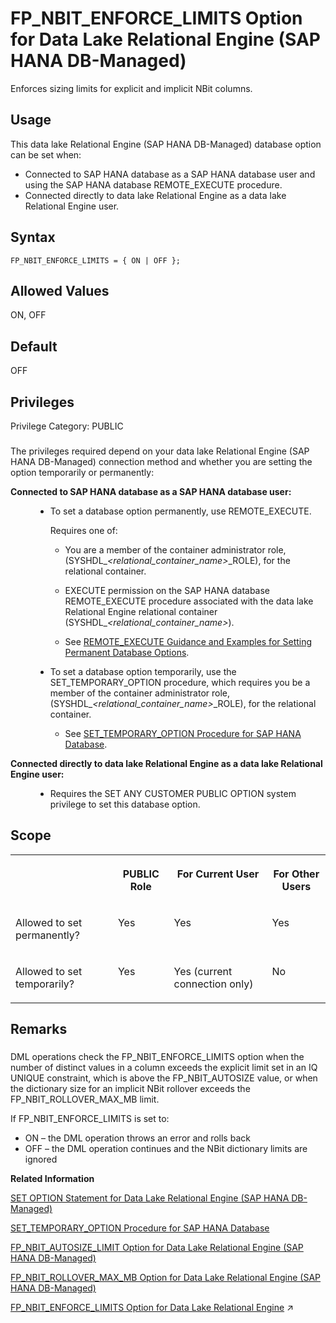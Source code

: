 <!-- loio2e6a10d296ec4bd6a7209e65e0171171 -->

# FP\_NBIT\_ENFORCE\_LIMITS Option for Data Lake Relational Engine \(SAP HANA DB-Managed\)

Enforces sizing limits for explicit and implicit NBit columns.



<a name="loio2e6a10d296ec4bd6a7209e65e0171171__section_dzz_4jj_kyb"/>

## Usage

This data lake Relational Engine \(SAP HANA DB-Managed\) database option can be set when:

-   Connected to SAP HANA database as a SAP HANA database user and using the SAP HANA database REMOTE\_EXECUTE procedure.
-   Connected directly to data lake Relational Engine as a data lake Relational Engine user.



<a name="loio2e6a10d296ec4bd6a7209e65e0171171__section_hpz_s23_3rb"/>

## Syntax

```
FP_NBIT_ENFORCE_LIMITS = { ON | OFF };
```



<a name="loio2e6a10d296ec4bd6a7209e65e0171171__section_kvj_t23_3rb"/>

## Allowed Values

ON, OFF



<a name="loio2e6a10d296ec4bd6a7209e65e0171171__section_ihx_t23_3rb"/>

## Default

OFF



<a name="loio2e6a10d296ec4bd6a7209e65e0171171__section_fqx_vbw_cxb"/>

## Privileges

Privilege Category: PUBLIC



### 

The privileges required depend on your data lake Relational Engine \(SAP HANA DB-Managed\) connection method and whether you are setting the option temporarily or permanently:


<dl>
<dt><b>

Connected to SAP HANA database as a SAP HANA database user:

</b></dt>
<dd>

-   To set a database option permanently, use REMOTE\_EXECUTE.

    Requires one of:

    -   You are a member of the container administrator role, \(SYSHDL\_*<relational\_container\_name\>*\_ROLE\), for the relational container.
    -   EXECUTE permission on the SAP HANA database REMOTE\_EXECUTE procedure associated with the data lake Relational Engine relational container \(SYSHDL\_*<relational\_container\_name\>*\).

    -   See [REMOTE\_EXECUTE Guidance and Examples for Setting Permanent Database Options](remote-execute-guidance-and-examples-for-setting-permanent-database-options-0023bea.md).


-   To set a database option temporarily, use the SET\_TEMPORARY\_OPTION procedure, which requires you be a member of the container administrator role, \(SYSHDL\_*<relational\_container\_name\>*\_ROLE\), for the relational container.

    -   See [SET\_TEMPORARY\_OPTION Procedure for SAP HANA Database](../080-sap-hana-database-for-data-lake-relational-engine/set-temporary-option-procedure-for-sap-hana-database-abcd703.md).





</dd><dt><b>

Connected directly to data lake Relational Engine as a data lake Relational Engine user:

</b></dt>
<dd>

-   Requires the SET ANY CUSTOMER PUBLIC OPTION system privilege to set this database option.



</dd>
</dl>



<a name="loio2e6a10d296ec4bd6a7209e65e0171171__section_ttl_dmb_dxb"/>

## Scope


<table>
<tr>
<th valign="top">

 

</th>
<th valign="top">

PUBLIC Role

</th>
<th valign="top">

For Current User

</th>
<th valign="top">

For Other Users

</th>
</tr>
<tr>
<td valign="top">

Allowed to set permanently?

</td>
<td valign="top">

Yes

</td>
<td valign="top">

Yes

</td>
<td valign="top">

Yes

</td>
</tr>
<tr>
<td valign="top">

Allowed to set temporarily?

</td>
<td valign="top">

Yes

</td>
<td valign="top">

Yes \(current connection only\)

</td>
<td valign="top">

No

</td>
</tr>
</table>



## Remarks



### 

DML operations check the FP\_NBIT\_ENFORCE\_LIMITS option when the number of distinct values in a column exceeds the explicit limit set in an IQ UNIQUE constraint, which is above the FP\_NBIT\_AUTOSIZE value, or when the dictionary size for an implicit NBit rollover exceeds the FP\_NBIT\_ROLLOVER\_MAX\_MB limit.

If FP\_NBIT\_ENFORCE\_LIMITS is set to:

-   ON – the DML operation throws an error and rolls back
-   OFF – the DML operation continues and the NBit dictionary limits are ignored

**Related Information**  


[SET OPTION Statement for Data Lake Relational Engine \(SAP HANA DB-Managed\)](../030-sql-statements/set-option-statement-for-data-lake-relational-engine-sap-hana-db-managed-84a37a4.md "Changes options that affect the behavior of the database and its compatibility with Transact-SQL. Setting the value of an option can change the behavior for all users or an individual user, in either a temporary or permanent scope.")

[SET\_TEMPORARY\_OPTION Procedure for SAP HANA Database](../080-sap-hana-database-for-data-lake-relational-engine/set-temporary-option-procedure-for-sap-hana-database-abcd703.md "Grant database options temporarily for the current connection only on a data lake Relational Engine relational container.")

[FP\_NBIT\_AUTOSIZE\_LIMIT Option for Data Lake Relational Engine \(SAP HANA DB-Managed\)](fp-nbit-autosize-limit-option-for-data-lake-relational-engine-sap-hana-db-managed-829744c.md "Limits the number of distinct values in columns that implicitly load as NBit FP.")

[FP\_NBIT\_ROLLOVER\_MAX\_MB Option for Data Lake Relational Engine \(SAP HANA DB-Managed\)](fp-nbit-rollover-max-mb-option-for-data-lake-relational-engine-sap-hana-db-managed-9035f14.md "Sets a threshold for the total dictionary size for implicit NBit rollovers to Flat FP.")

[FP_NBIT_ENFORCE_LIMITS Option for Data Lake Relational Engine](https://help.sap.com/viewer/19b3964099384f178ad08f2d348232a9/2023_4_QRC/en-US/a874045684f21015abbbd6b7d63613e5.html "Enforces sizing limits for explicit and implicit NBit columns.") :arrow_upper_right:

